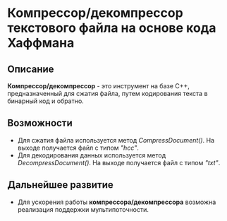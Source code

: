 # Компрессор/декомпрессор текстового файла на основе кода Хаффмана

## Описание
**Компрессор/декомпрессор** - это инструмент на базе C++, предназначенный для сжатия файла, путем кодирования текста в бинарный код и обратно.

## Возможности
* Для сжатия файла используется метод *CompressDocument()*. На выходе получается файл с типом *"hcc"*.
* Для декодирования данных используется метод *DecompressDocument()*. На выходе получается файл с типом *"txt"*.

## Дальнейшее развитие
* Для ускорения работы **компрессора/декомпрессора** возможна реализация поддержки мультипоточности.